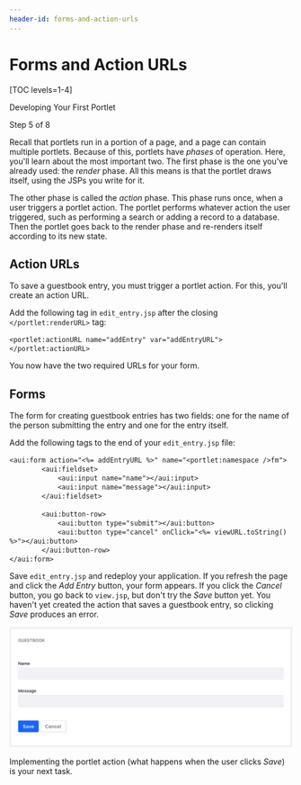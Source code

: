 ```yaml
---
header-id: forms-and-action-urls
---
```


# Forms and Action URLs

[TOC levels=1-4]

<div class="learn-path-step row">
    <p id="stepTitle">Developing Your First Portlet</p><p>Step 5 of 8</p>
</div>

Recall that portlets run in a portion of a page, and a page can contain multiple 
portlets. Because of this, portlets have *phases* of operation. Here, you'll 
learn about the most important two. The first phase is the one you've already 
used: the *render* phase. All this means is that the portlet draws itself, using 
the JSPs you write for it. 

The other phase is called the *action* phase. This phase runs once, when a user
triggers a portlet action. The portlet performs whatever action the user
triggered, such as performing a search or adding a record to a database. Then
the portlet goes back to the render phase and re-renders itself according to its
new state.

## Action URLs

To save a guestbook entry, you must trigger a portlet action. For this, you'll
create an action URL.

Add the following tag in `edit_entry.jsp` after the closing 
`</portlet:renderURL>` tag: 

```markup
<portlet:actionURL name="addEntry" var="addEntryURL"></portlet:actionURL>
```

You now have the two required URLs for your form. 

## Forms

The form for creating guestbook entries has two fields: one for the name of the
person submitting the entry and one for the entry itself. 

Add the following tags to the end of your `edit_entry.jsp` file: 

```markup
<aui:form action="<%= addEntryURL %>" name="<portlet:namespace />fm">
        <aui:fieldset>
            <aui:input name="name"></aui:input>
            <aui:input name="message"></aui:input>
        </aui:fieldset>

        <aui:button-row>
            <aui:button type="submit"></aui:button>
            <aui:button type="cancel" onClick="<%= viewURL.toString() %>"></aui:button>
        </aui:button-row>
</aui:form>
```

Save `edit_entry.jsp` and redeploy your application. If you refresh the page and
click the *Add Entry* button, your form appears. If you click the *Cancel*
button, you go back to `view.jsp`, but don't try the *Save* button yet. You
haven't yet created the action that saves a guestbook entry, so clicking *Save*
produces an error.

![Figure 1: This is the Guestbook application's form for adding entries.](../../../images/first-guestbook-portlet-edit-entry.png)

Implementing the portlet action (what happens when the user clicks *Save*) is
your next task. 
